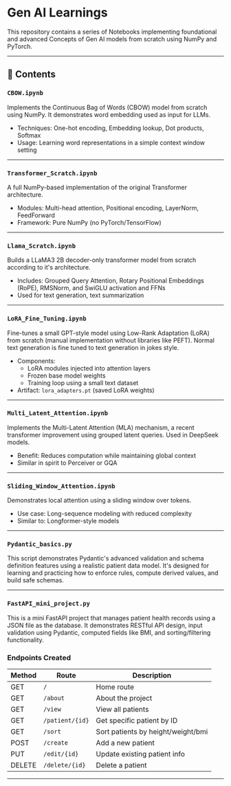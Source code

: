 # Gen AI Learnings

This repository contains a series of Notebooks implementing foundational and advanced Concepts of Gen AI models from scratch using NumPy and PyTorch.

---

## 📁 Contents

### `CBOW.ipynb`
Implements the Continuous Bag of Words (CBOW) model from scratch using NumPy. It demonstrates word embedding used as input for LLMs.

- Techniques: One-hot encoding, Embedding lookup, Dot products, Softmax
- Usage: Learning word representations in a simple context window setting

---

### `Transformer_Scratch.ipynb`
A full NumPy-based implementation of the original Transformer architecture.

- Modules: Multi-head attention, Positional encoding, LayerNorm, FeedForward
- Framework: Pure NumPy (no PyTorch/TensorFlow)

---

### `Llama_Scratch.ipynb`
Builds a LLaMA3 2B decoder-only transformer model from scratch according to it's architecture.

- Includes: Grouped Query Attention, Rotary Positional Embeddings (RoPE), RMSNorm, and SwiGLU activation and FFNs
- Used for text generation, text summarization

---

### `LoRA_Fine_Tuning.ipynb`
Fine-tunes a small GPT-style model using Low-Rank Adaptation (LoRA) from scratch (manual implementation without libraries like PEFT).
Normal text generation is fine tuned to text generation in jokes style.

- Components:
  - LoRA modules injected into attention layers
  - Frozen base model weights
  - Training loop using a small text dataset
- Artifact: `lora_adapters.pt` (saved LoRA weights)

---

### `Multi_Latent_Attention.ipynb`
Implements the Multi-Latent Attention (MLA) mechanism, a recent transformer improvement using grouped latent queries.
Used in DeepSeek models.

- Benefit: Reduces computation while maintaining global context
- Similar in spirit to Perceiver or GQA

---

### `Sliding_Window_Attention.ipynb`
Demonstrates local attention using a sliding window over tokens.

- Use case: Long-sequence modeling with reduced complexity
- Similar to: Longformer-style models

---

### `Pydantic_basics.py`

This script demonstrates Pydantic's advanced validation and schema definition features using a realistic patient data model. It's designed for learning and practicing how to enforce rules, compute derived values, and build safe schemas.

---

### `FastAPI_mini_project.py`

This is a mini FastAPI project that manages patient health records using a JSON file as the database. It demonstrates RESTful API design, input validation using Pydantic, computed fields like BMI, and sorting/filtering functionality.

### Endpoints Created

| Method | Route                   | Description                           |
|--------|-------------------------|---------------------------------------|
| GET    | `/`                     | Home route                            |
| GET    | `/about`                | About the project                     |
| GET    | `/view`                 | View all patients                     |
| GET    | `/patient/{id}`         | Get specific patient by ID            |
| GET    | `/sort`                 | Sort patients by height/weight/bmi    |
| POST   | `/create`               | Add a new patient                     |
| PUT    | `/edit/{id}`            | Update existing patient info          |
| DELETE | `/delete/{id}`          | Delete a patient                      |

---


